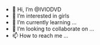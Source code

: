 - 👋 Hi, I’m @IVIODVD
- 👀 I’m interested in girls
- 🌱 I’m currently learning ...
- 💞️ I’m looking to collaborate on ...
- 📫 How to reach me ...

<!---
IVIODVD/IVIODVD is a ✨ special ✨ repository because its `README.md` (this file) appears on your GitHub profile.
You can click the Preview link to take a look at your changes.
--->
